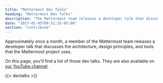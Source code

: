 ```yaml
---
title: "Mattermost Dev Talks"
heading: "Mattermost Dev Talks"
description: "The Mattermost team releases a developer talk that discusses the architecture, design principles, and tools that the Mattermost project uses."
date: "2017-01-05T09:51:35-05:00"
section: "contribute"
---
```


Approximately once a month, a member of the Mattermost team releases a developer talk that discusses the architecture, design principles, and tools that the Mattermost project uses.

On this page, you'll find a list of those dev talks. They are also available on [our YouTube channel](https://www.youtube.com/channel/UCNR05H72hi692y01bWaFXNA).

{{< devtalks >}}
